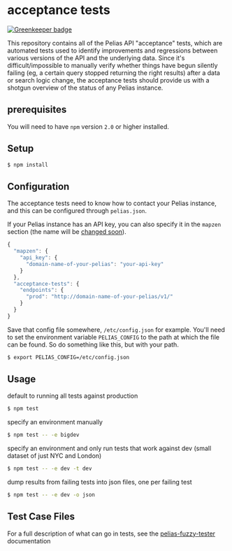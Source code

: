 # acceptance tests

[![Greenkeeper badge](https://badges.greenkeeper.io/pelias/acceptance-tests.svg)](https://greenkeeper.io/)

This repository contains all of the Pelias API "acceptance" tests, which are automated tests used to identify
improvements and regressions between various versions of the API and the underlying data. Since it's
difficult/impossible to manually verify whether things have begun silently failing (eg, a certain query stopped
returning the right results) after a data or search logic change, the acceptance tests should provide us with a
shotgun overview of the status of any Pelias instance.

## prerequisites

You will need to have `npm` version `2.0` or higher installed.

## Setup

```bash
$ npm install
```

## Configuration

The acceptance tests need to know how to contact your Pelias instance, and this can be configured through `pelias.json`.

If your Pelias instance has an API key, you can also specify it in the `mapzen`
section (the name will be [changed soon](https://github.com/pelias/acceptance-tests/issues/465)).

```javascript
{
  "mapzen": {
    "api_key": {
      "domain-name-of-your-pelias": "your-api-key"
    }
  },
  "acceptance-tests": {
    "endpoints": {
      "prod": "http://domain-name-of-your-pelias/v1/"
    }
  }
}
```

Save that config file somewhere, `/etc/config.json` for example. You'll need to
set the environment variable `PELIAS_CONFIG` to the path at which the file can
be found. So do something like this, but with your path.

```bash
$ export PELIAS_CONFIG=/etc/config.json
```

## Usage

default to running all tests against production

```bash
$ npm test
```

specify an environment manually
```bash
$ npm test -- -e bigdev
```

specify an environment and only run tests that work against dev (small dataset of just NYC and London)

```bash
$ npm test -- -e dev -t dev
```

dump results from failing tests into json files, one per failing test

```bash
$ npm test -- -e dev -o json
```


## Test Case Files

For a full description of what can go in tests, see the
[pelias-fuzzy-tester](https://github.com/pelias/fuzzy-tester) documentation
